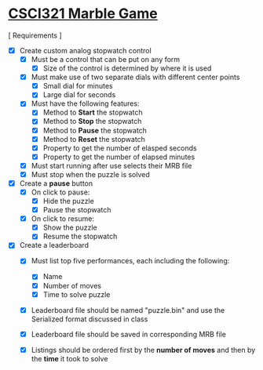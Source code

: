 # [CSCI321 Marble Game](https://github.com/00bayz/csci321_marblegame)

[ Requirements ]

- [x] Create custom analog stopwatch control
	- [x] Must be a control that can be put on any form
		- [x] Size of the control is determined by where it is used
	- [x] Must make use of two separate dials with different center points
		- [x] Small dial for minutes
		- [x] Large dial for seconds
	- [x] Must have the following features:
		- [x] Method to **Start** the stopwatch
		- [x] Method to **Stop** the stopwatch
		- [x] Method to **Pause** the stopwatch
		- [x] Method to **Reset** the stopwatch
		- [x] Property to get the number of elasped seconds
		- [x] Property to get the number of elapsed minutes
	- [x] Must start running after use selects their MRB file
	- [x] Must stop when the puzzle is solved

- [x] Create a **pause** button
	- [x] On click to pause:
		- [x] Hide the puzzle
		- [x] Pause the stopwatch
	- [x] On click to resume:
		- [x] Show the puzzle
		- [x] Resume the stopwatch

- [x] Create a leaderboard
	- [x] Must list top five performances, each including the following:
		- [x] Name
		- [x] Number of moves
		- [x] Time to solve puzzle
	- [x] Leaderboard file should be named "puzzle.bin" and use the Serialized format discussed in class
	- [x] Leaderboard file should be saved in corresponding MRB file
	- [x] Listings should be ordered first by the **number of moves** and then by the **time** it took to solve

